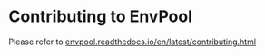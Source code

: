 # Contributing to EnvPool

Please refer to [envpool.readthedocs.io/en/latest/contributing.html](https://envpool.readthedocs.io/en/latest/contributing.html)
